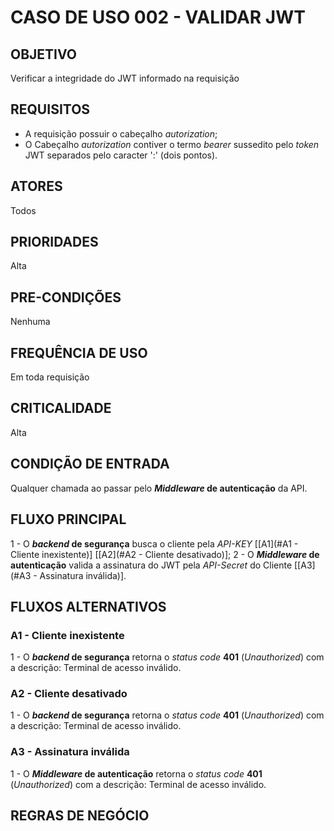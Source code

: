 # CASO DE USO 002 - VALIDAR JWT
## OBJETIVO
Verificar a integridade do JWT informado na requisição

## REQUISITOS
- A requisição possuir o cabeçalho *autorization*;
- O Cabeçalho *autorization* contiver o termo *bearer* sussedito pelo *token* JWT separados pelo caracter ':' (dois pontos).  

## ATORES
Todos

## PRIORIDADES
Alta

## PRE-CONDIÇÕES
Nenhuma

## FREQUÊNCIA DE USO
Em toda requisição

## CRITICALIDADE
Alta

## CONDIÇÃO DE ENTRADA
Qualquer chamada ao passar pelo ***Middleware* de autenticação** da API.

## FLUXO PRINCIPAL
1 - O ***backend* de segurança** busca o cliente pela *API-KEY* [[A1](#A1 - Cliente inexistente)] [[A2](#A2 - Cliente desativado)];
2 - O ***Middleware* de autenticação** valida a assinatura do JWT pela *API-Secret* do Cliente [[A3](#A3 - Assinatura inválida)].


## FLUXOS ALTERNATIVOS
### A1 - Cliente inexistente
1 -  O ***backend* de segurança** retorna o *status code* **401** (*Unauthorized*) com a descrição: Terminal de acesso inválido.
### A2 - Cliente desativado
1 -  O ***backend* de segurança** retorna o *status code* **401** (*Unauthorized*) com a descrição: Terminal de acesso inválido.
### A3 - Assinatura inválida
1 -  O ***Middleware* de autenticação** retorna o *status code* **401** (*Unauthorized*) com a descrição: Terminal de acesso inválido.

## REGRAS DE NEGÓCIO
